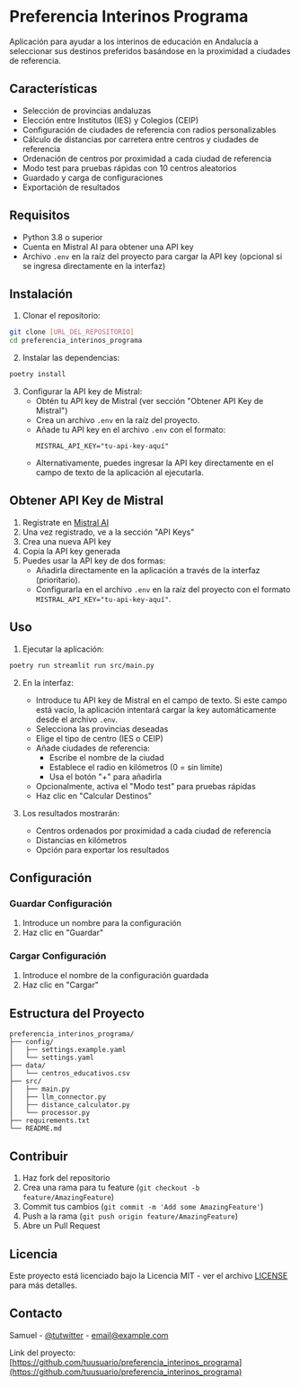 # Preferencia Interinos Programa

Aplicación para ayudar a los interinos de educación en Andalucía a seleccionar sus destinos preferidos basándose en la proximidad a ciudades de referencia.

## Características

- Selección de provincias andaluzas
- Elección entre Institutos (IES) y Colegios (CEIP)
- Configuración de ciudades de referencia con radios personalizables
- Cálculo de distancias por carretera entre centros y ciudades de referencia
- Ordenación de centros por proximidad a cada ciudad de referencia
- Modo test para pruebas rápidas con 10 centros aleatorios
- Guardado y carga de configuraciones
- Exportación de resultados

## Requisitos

- Python 3.8 o superior
- Cuenta en Mistral AI para obtener una API key
- Archivo `.env` en la raíz del proyecto para cargar la API key (opcional si se ingresa directamente en la interfaz)

## Instalación

1. Clonar el repositorio:
```bash
git clone [URL_DEL_REPOSITORIO]
cd preferencia_interinos_programa
```

2. Instalar las dependencias:
```bash
poetry install
```

3. Configurar la API key de Mistral:
   - Obtén tu API key de Mistral (ver sección "Obtener API Key de Mistral")
   - Crea un archivo `.env` en la raíz del proyecto.
   - Añade tu API key en el archivo `.env` con el formato:
     ```
     MISTRAL_API_KEY="tu-api-key-aquí"
     ```
   - Alternativamente, puedes ingresar la API key directamente en el campo de texto de la aplicación al ejecutarla.

## Obtener API Key de Mistral

1. Regístrate en [Mistral AI](https://console.mistral.ai/)
2. Una vez registrado, ve a la sección "API Keys"
3. Crea una nueva API key
4. Copia la API key generada
5. Puedes usar la API key de dos formas:
   - Añadirla directamente en la aplicación a través de la interfaz (prioritario).
   - Configurarla en el archivo `.env` en la raíz del proyecto con el formato `MISTRAL_API_KEY="tu-api-key-aquí"`.

## Uso

1. Ejecutar la aplicación:
```bash
poetry run streamlit run src/main.py
```

2. En la interfaz:
   - Introduce tu API key de Mistral en el campo de texto. Si este campo está vacío, la aplicación intentará cargar la key automáticamente desde el archivo `.env`.
   - Selecciona las provincias deseadas
   - Elige el tipo de centro (IES o CEIP)
   - Añade ciudades de referencia:
     - Escribe el nombre de la ciudad
     - Establece el radio en kilómetros (0 = sin límite)
     - Usa el botón "+" para añadirla
   - Opcionalmente, activa el "Modo test" para pruebas rápidas
   - Haz clic en "Calcular Destinos"

3. Los resultados mostrarán:
   - Centros ordenados por proximidad a cada ciudad de referencia
   - Distancias en kilómetros
   - Opción para exportar los resultados

## Configuración

### Guardar Configuración
1. Introduce un nombre para la configuración
2. Haz clic en "Guardar"

### Cargar Configuración
1. Introduce el nombre de la configuración guardada
2. Haz clic en "Cargar"

## Estructura del Proyecto

```
preferencia_interinos_programa/
├── config/
│   ├── settings.example.yaml
│   └── settings.yaml
├── data/
│   └── centros_educativos.csv
├── src/
│   ├── main.py
│   ├── llm_connector.py
│   ├── distance_calculator.py
│   └── processor.py
├── requirements.txt
└── README.md
```

## Contribuir

1. Haz fork del repositorio
2. Crea una rama para tu feature (`git checkout -b feature/AmazingFeature`)
3. Commit tus cambios (`git commit -m 'Add some AmazingFeature'`)
4. Push a la rama (`git push origin feature/AmazingFeature`)
5. Abre un Pull Request

## Licencia

Este proyecto está licenciado bajo la Licencia MIT - ver el archivo [LICENSE](LICENSE) para más detalles.

## Contacto

Samuel - [@tutwitter](https://twitter.com/tutwitter) - email@example.com

Link del proyecto: [https://github.com/tuusuario/preferencia_interinos_programa](https://github.com/tuusuario/preferencia_interinos_programa)
